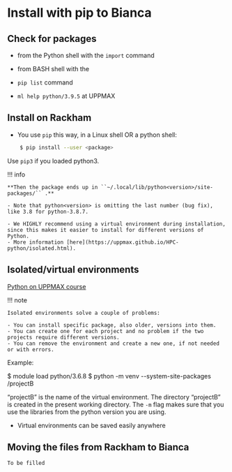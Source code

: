 # Install with pip to Bianca

## Check for packages 
   
- from the Python shell with the ``import`` command
- from BASH shell with the 
	
- ``pip list`` command 
- ``ml help python/3.9.5`` at UPPMAX

## Install on Rackham

- You use ``pip`` this way, in a Linux shell OR a python shell: 

```bash 
    $ pip install --user <package>
```    

Use ``pip3`` if you loaded python3.

!!! info

    **Then the package ends up in ``~/.local/lib/python<version>/site-packages/`` .**

    - Note that python<version> is omitting the last number (bug fix), like 3.8 for python-3.8.7.
    
    - We HIGHLY recommend using a virtual environment during installation, since this makes it easier to install for different versions of Python.  
    - More information [here](https://uppmax.github.io/HPC-python/isolated.html). 

	
## Isolated/virtual environments

[Python on UPPMAX course](https://uppmax.github.io/R-python-julia-HPC/python/isolated.html)

!!! note
   
    Isolated environments solve a couple of problems:
   
    - You can install specific package, also older, versions into them.
    - You can create one for each project and no problem if the two projects require different versions.
    - You can remove the environment and create a new one, if not needed or with errors.
    
Example:

$ module load python/3.6.8
$ python -m venv --system-site-packages <proj-dir>/projectB
	
“projectB” is the name of the virtual environment. The directory “projectB” is created in the present working directory. The ``-m`` flag makes sure that you use the libraries from the python version you are using.	

- Virtual environments can be saved easily anywhere
	

## Moving the files from Rackham to Bianca
    
    
    To be filled

